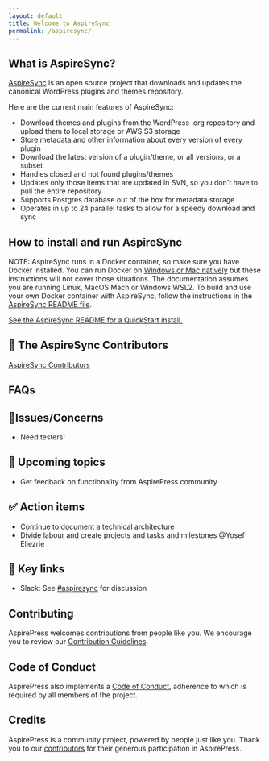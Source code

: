 ```yaml
---
layout: default
title: Welcome to AspireSync
permalink: /aspiresync/
---
```


## What is AspireSync?

[AspireSync](https://github.com/aspirepress/AspireSync) is an open source project that downloads and updates the canonical WordPress plugins and themes repository.

Here are the current main features of AspireSync:

- Download themes and plugins from the WordPress .org repository and upload them to local storage or AWS S3 storage
- Store metadata and other information about every version of every plugin
- Download the latest version of a plugin/theme, or all versions, or a subset
- Handles closed and not found plugins/themes
- Updates only those items that are updated in SVN, so you don't have to pull the entire repository
- Supports Postgres database out of the box for metadata storage
- Operates in up to 24 parallel tasks to allow for a speedy download and sync

## How to install and run AspireSync

NOTE: AspireSync runs in a Docker container, so make sure you have Docker installed. You can run Docker on [Windows or Mac natively](https://docs.docker.com/engine/install/) but these instructions will not cover those situations. The documentation assumes you are running Linux, MacOS Mach or Windows WSL2. To build and use your own Docker container with AspireSync, follow the instructions in the [AspireSync README file](https://github.com/aspirepress/AspireSync/blob/main/README.md).

[See the AspireSync README for a QuickStart install.](https://github.com/aspirepress/AspireSync?tab=readme-ov-file#quick-start)

## 👥 The AspireSync Contributors

[AspireSync Contributors](https://github.com/aspirepress/AspireSync/graphs/contributors)

## FAQs

## 🚨Issues/Concerns

- Need testers!

## 📝 Upcoming topics

- Get feedback on functionality from AspirePress community

## ✅ Action items

- Continue to document a technical architecture
- Divide labour and create projects and tasks and milestones @Yosef Eliezrie

## 🔑 Key links

- Slack: See [#aspiresync](https://aspirepress.slack.com/archives/C07QG6AUN4E) for discussion

## Contributing

AspirePress welcomes contributions from people like you. We encourage you to review
our [Contribution Guidelines](https://github.com/aspirepress/.github/blob/main/CONTRIBUTING.md).

## Code of Conduct

AspirePress also implements a [Code of Conduct](https://github.com/aspirepress/.github/blob/main/CODE_OF_CONDUCT.md),
adherence to which is required by all members of the project.

## Credits

AspirePress is a community project, powered by people just like you. Thank you to
our [contributors](https://github.com/aspirepress/.github/blob/main/CREDITS.md) for their generous participation in
AspirePress.

